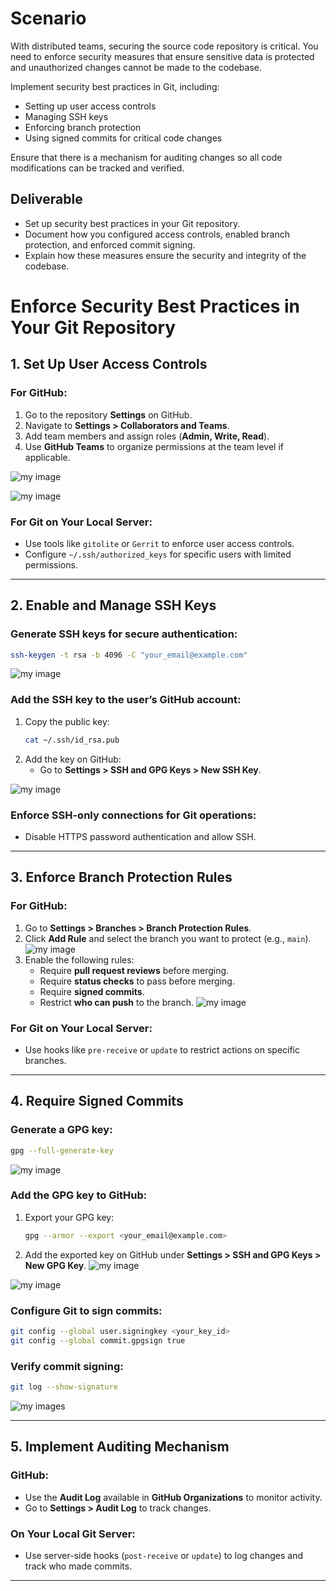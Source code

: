 
# Scenario
With distributed teams, securing the source code repository is critical. You need to enforce security measures that ensure sensitive data is protected and unauthorized changes cannot be made to the codebase.

Implement security best practices in Git, including:
- Setting up user access controls
- Managing SSH keys
- Enforcing branch protection
- Using signed commits for critical code changes

Ensure that there is a mechanism for auditing changes so all code modifications can be tracked and verified.

## Deliverable
- Set up security best practices in your Git repository.
- Document how you configured access controls, enabled branch protection, and enforced commit signing.
- Explain how these measures ensure the security and integrity of the codebase.


# **Enforce Security Best Practices in Your Git Repository**

## **1. Set Up User Access Controls**

### **For GitHub:**
1. Go to the repository **Settings** on GitHub.
2. Navigate to **Settings > Collaborators and Teams**.
3. Add team members and assign roles (**Admin, Write, Read**).
4. Use **GitHub Teams** to organize permissions at the team level if applicable.

![my image](https://github.com/jayymeg/project-3/blob/07bfae7ad74ef5fbf9f5bffd7b4f21ba61603832/T-4%20images/P%201.png)

![my image](https://github.com/jayymeg/project-3/blob/07bfae7ad74ef5fbf9f5bffd7b4f21ba61603832/T-4%20images/P%202.png)

### **For Git on Your Local Server:**
- Use tools like `gitolite` or `Gerrit` to enforce user access controls.
- Configure `~/.ssh/authorized_keys` for specific users with limited permissions.

---

## **2. Enable and Manage SSH Keys**

### **Generate SSH keys for secure authentication:**
```bash
ssh-keygen -t rsa -b 4096 -C "your_email@example.com"
```
![my image](https://github.com/jayymeg/project-3/blob/07bfae7ad74ef5fbf9f5bffd7b4f21ba61603832/T-4%20images/G%201.png)

### **Add the SSH key to the user’s GitHub account:**
1. Copy the public key:
   ```bash
   cat ~/.ssh/id_rsa.pub
   ```
2. Add the key on GitHub:
   - Go to **Settings > SSH and GPG Keys > New SSH Key**.

![my image](https://github.com/jayymeg/project-3/blob/07bfae7ad74ef5fbf9f5bffd7b4f21ba61603832/T-4%20images/G%202.png)
### **Enforce SSH-only connections for Git operations:**
- Disable HTTPS password authentication and allow SSH.

---

## **3. Enforce Branch Protection Rules**

### **For GitHub:**
1. Go to **Settings > Branches > Branch Protection Rules**.
2. Click **Add Rule** and select the branch you want to protect (e.g., `main`).
![my image](https://github.com/jayymeg/project-3/blob/07bfae7ad74ef5fbf9f5bffd7b4f21ba61603832/T-4%20images/G%203.png)
3. Enable the following rules:
   - Require **pull request reviews** before merging.
   - Require **status checks** to pass before merging.
   - Require **signed commits**.
   - Restrict **who can push** to the branch.
![my image](https://github.com/jayymeg/project-3/blob/07bfae7ad74ef5fbf9f5bffd7b4f21ba61603832/T-4%20images/G%204.png)
### **For Git on Your Local Server:**
- Use hooks like `pre-receive` or `update` to restrict actions on specific branches.

---

## **4. Require Signed Commits**

### **Generate a GPG key:**
```bash
gpg --full-generate-key
```
![my image](https://github.com/jayymeg/project-3/blob/07bfae7ad74ef5fbf9f5bffd7b4f21ba61603832/T-4%20images/G%205.png)

### **Add the GPG key to GitHub:**
1. Export your GPG key:
   ```bash
   gpg --armor --export <your_email@example.com>
   ```
2. Add the exported key on GitHub under **Settings > SSH and GPG Keys > New GPG Key**.
![my image](https://github.com/jayymeg/project-3/blob/07bfae7ad74ef5fbf9f5bffd7b4f21ba61603832/T-4%20images/G%206.png)

![my image](https://github.com/jayymeg/project-3/blob/07bfae7ad74ef5fbf9f5bffd7b4f21ba61603832/T-4%20images/G%207.png)


### **Configure Git to sign commits:**
```bash
git config --global user.signingkey <your_key_id>
git config --global commit.gpgsign true
```

### **Verify commit signing:**
```bash
git log --show-signature
```
![my images](https://github.com/jayymeg/project-3/blob/07bfae7ad74ef5fbf9f5bffd7b4f21ba61603832/T-4%20images/G%208.png)

---

## **5. Implement Auditing Mechanism**

### **GitHub:**
- Use the **Audit Log** available in **GitHub Organizations** to monitor activity.
- Go to **Settings > Audit Log** to track changes.

### **On Your Local Git Server:**
- Use server-side hooks (`post-receive` or `update`) to log changes and track who made commits.

---

